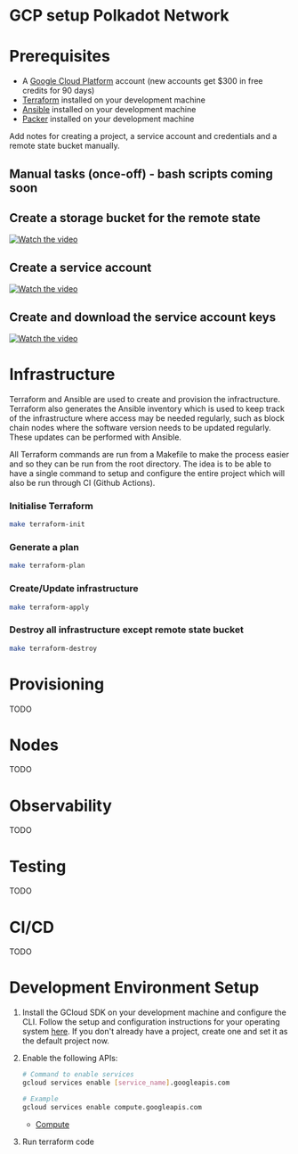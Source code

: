 # GCP setup Polkadot Network

# Prerequisites

* A [Google Cloud Platform](https://cloud.google.com/) account (new accounts get $300 in free credits for 90 days)
* [Terraform](https://www.terraform.io/) installed on your development machine
* [Ansible](https://www.ansible.com/) installed on your development machine
* [Packer](https://www.packer.io/) installed on your development machine

Add notes for creating a project, a service account and credentials and a remote state bucket manually.

## Manual tasks (once-off) - bash scripts coming soon
## Create a storage bucket for the remote state

[![Watch the video](https://i9.ytimg.com/vi/nOmxVlHdFng/mq1.jpg?sqp=CJytxpcG&rs=AOn4CLD4tJJfdmJpTbvs4qbRqDiCn2SpLw)](https://youtu.be/nOmxVlHdFng)

## Create a service account

[![Watch the video](https://i9.ytimg.com/vi/nOmxVlHdFng/mq1.jpg?sqp=CJytxpcG&rs=AOn4CLD4tJJfdmJpTbvs4qbRqDiCn2SpLw&retry=4)](https://youtu.be/nOmxVlHdFng)

## Create and download the service account keys

[![Watch the video](https://i9.ytimg.com/vi/VipHgpVFY5k/mq1.jpg?sqp=CJytxpcG&rs=AOn4CLAWXmy-ujXBJTJrtO6uKdxHXy-zVQ)](https://youtu.be/VipHgpVFY5k)

# Infrastructure
Terraform and Ansible are used to create and provision the infractructure. Terraform also generates the Ansible inventory which is used to keep track of the infrastructure where access may be needed regularly, such as block chain nodes where the software version needs to be updated regularly. These updates can be performed with Ansible.

All Terraform commands are run from a Makefile to make the process easier and so they can be run from the root directory. The idea is to be able to have a single command to setup and configure the entire project which will also be run through CI (Github Actions).

### Initialise Terraform

```zsh
make terraform-init
```

### Generate a plan

```zsh
make terraform-plan
```

### Create/Update infrastructure

```zsh
make terraform-apply
```

### Destroy all infrastructure except remote state bucket
```zsh
make terraform-destroy
```

# Provisioning
TODO

# Nodes
TODO

# Observability
TODO

# Testing
TODO

# CI/CD
TODO

# Development Environment Setup

1. Install the GCloud SDK on your development machine and configure the CLI. Follow the setup and configuration instructions for your operating system [here](https://cloud.google.com/sdk/docs/install). If you don't already have a project, create one and set it as the default project now.
2. Enable the following APIs:

    ```bash
    # Command to enable services
    gcloud services enable [service_name].googleapis.com

    # Example
    gcloud services enable compute.googleapis.com
    ```

    - [Compute](https://cloud.google.com/compute/docs/reference/rest/v1)

3. Run terraform code